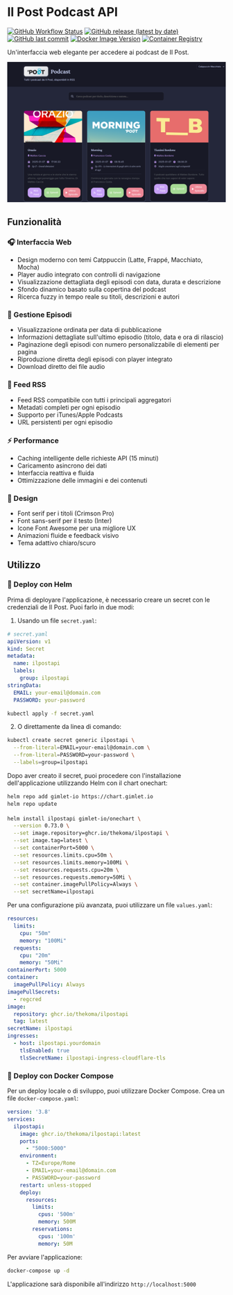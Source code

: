 # Il Post Podcast API

[![GitHub Workflow Status](https://img.shields.io/github/actions/workflow/status/thekoma/ilpostapi/on_tag.yaml?style=flat-square)](https://github.com/thekoma/ilpostapi/actions)
[![GitHub release (latest by date)](https://img.shields.io/github/v/release/thekoma/ilpostapi?style=flat-square)](https://github.com/thekoma/ilpostapi/releases)
[![GitHub last commit](https://img.shields.io/github/last-commit/thekoma/ilpostapi?style=flat-square)](https://github.com/thekoma/ilpostapi/commits)
[![Docker Image Version](https://img.shields.io/github/v/tag/thekoma/ilpostapi?label=docker%20tag&style=flat-square)](https://github.com/thekoma/ilpostapi/pkgs/container/ilpostapi)
[![Container Registry](https://img.shields.io/badge/container-ghcr.io-blue?style=flat-square)](https://github.com/thekoma/ilpostapi/pkgs/container/ilpostapi)

Un'interfaccia web elegante per accedere ai podcast de Il Post.

![Screenshot dell'interfaccia](images/image.png)

## Funzionalità

### 🎧 Interfaccia Web
- Design moderno con temi Catppuccin (Latte, Frappé, Macchiato, Mocha)
- Player audio integrato con controlli di navigazione
- Visualizzazione dettagliata degli episodi con data, durata e descrizione
- Sfondo dinamico basato sulla copertina del podcast
- Ricerca fuzzy in tempo reale su titoli, descrizioni e autori

### 📅 Gestione Episodi
- Visualizzazione ordinata per data di pubblicazione
- Informazioni dettagliate sull'ultimo episodio (titolo, data e ora di rilascio)
- Paginazione degli episodi con numero personalizzabile di elementi per pagina
- Riproduzione diretta degli episodi con player integrato
- Download diretto dei file audio

### 🔄 Feed RSS
- Feed RSS compatibile con tutti i principali aggregatori
- Metadati completi per ogni episodio
- Supporto per iTunes/Apple Podcasts
- URL persistenti per ogni episodio

### ⚡ Performance
- Caching intelligente delle richieste API (15 minuti)
- Caricamento asincrono dei dati
- Interfaccia reattiva e fluida
- Ottimizzazione delle immagini e dei contenuti

### 🎨 Design
- Font serif per i titoli (Crimson Pro)
- Font sans-serif per il testo (Inter)
- Icone Font Awesome per una migliore UX
- Animazioni fluide e feedback visivo
- Tema adattivo chiaro/scuro

## Utilizzo

### 🚀 Deploy con Helm

Prima di deployare l'applicazione, è necessario creare un secret con le credenziali de Il Post. Puoi farlo in due modi:

1. Usando un file `secret.yaml`:
```yaml
# secret.yaml
apiVersion: v1
kind: Secret
metadata:
  name: ilpostapi
  labels:
    group: ilpostapi
stringData:
  EMAIL: your-email@domain.com
  PASSWORD: your-password
```

```bash
kubectl apply -f secret.yaml
```

2. O direttamente da linea di comando:
```bash
kubectl create secret generic ilpostapi \
  --from-literal=EMAIL=your-email@domain.com \
  --from-literal=PASSWORD=your-password \
  --labels=group=ilpostapi
```

Dopo aver creato il secret, puoi procedere con l'installazione dell'applicazione utilizzando Helm con il chart onechart:

```bash
helm repo add gimlet-io https://chart.gimlet.io
helm repo update

helm install ilpostapi gimlet-io/onechart \
  --version 0.73.0 \
  --set image.repository=ghcr.io/thekoma/ilpostapi \
  --set image.tag=latest \
  --set containerPort=5000 \
  --set resources.limits.cpu=50m \
  --set resources.limits.memory=100Mi \
  --set resources.requests.cpu=20m \
  --set resources.requests.memory=50Mi \
  --set container.imagePullPolicy=Always \
  --set secretName=ilpostapi
```

Per una configurazione più avanzata, puoi utilizzare un file `values.yaml`:

```yaml
resources:
  limits:
    cpu: "50m"
    memory: "100Mi"
  requests:
    cpu: "20m"
    memory: "50Mi"
containerPort: 5000
container:
  imagePullPolicy: Always
imagePullSecrets:
  - regcred
image:
  repository: ghcr.io/thekoma/ilpostapi
  tag: latest
secretName: ilpostapi
ingresses:
  - host: ilpostapi.yourdomain
    tlsEnabled: true
    tlsSecretName: ilpostapi-ingress-cloudflare-tls
```

### 🐳 Deploy con Docker Compose

Per un deploy locale o di sviluppo, puoi utilizzare Docker Compose. Crea un file `docker-compose.yaml`:

```yaml
version: '3.8'
services:
  ilpostapi:
    image: ghcr.io/thekoma/ilpostapi:latest
    ports:
      - "5000:5000"
    environment:
      - TZ=Europe/Rome
      - EMAIL=your-email@domain.com
      - PASSWORD=your-password
    restart: unless-stopped
    deploy:
      resources:
        limits:
          cpus: '500m'
          memory: 500M
        reservations:
          cpus: '100m'
          memory: 50M
```

Per avviare l'applicazione:

```bash
docker-compose up -d
```

L'applicazione sarà disponibile all'indirizzo `http://localhost:5000`

